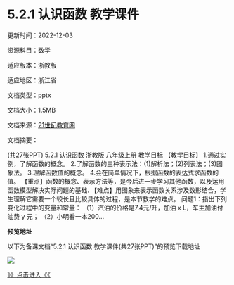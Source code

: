 # 5.2.1 认识函数 教学课件

更新时间：2022-12-03

资源科目：数学

适应版本：浙教版

适应地区：浙江省

文档类型：pptx

文档大小：1.5MB

文档来源：[21世纪教育网](https://www.21cnjy.com/?fr=beikeyi)

文档摘要：

(共27张PPT) 5.2.1 认识函数 浙教版 八年级上册 教学目标 【教学目标】 1.通过实例，了解函数的概念。 2.了解函数的三种表示法：(1)解析法；(2)列表法；(3)图象法。 3.理解函数值的概念。 4.会在简单情况下，根据函数的表达式求函数的值。 【重点】函数的概念、表示方法等，是今后进一步学习其他函数，以及运用函数模型解决实际问题的基础. 【难点】用图象来表示函数关系涉及数形结合，学生理解它需要一个较长且比较具体的过程，是本节教学的难点。 问题1：指出下列变化过程中的变量和常量： （1）汽油的价格是7.4元/升，加油 x L，车主加油付油费 y 元； （2）小明看一本200...

**预览地址**

以下为备课文档“5.2.1 认识函数 教学课件(共27张PPT)”的预览下载地址

![](/template/v3/img/user-pic.jpg)

[》》点击进入《《](https://zy.21cnjy.com/14075971?f=beikeyi)
